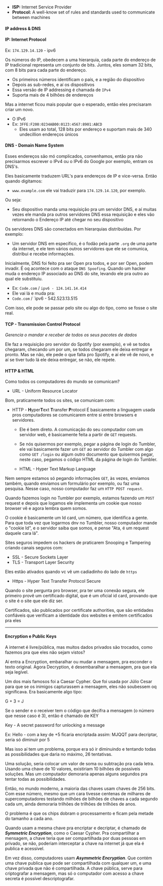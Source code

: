 - **ISP:** Internet Service Provider
- **Protocol:** A well-know set of rules and standards used to communicate between machines

#### IP address & DNS

#### **IP:** Internet Protocol
Ex: `174.129.14.120` - ipv6

 Os números do IP, obedecem a uma hierarquia, cada parte do endereço de IP  tradicional representa um conjunto de bits. Juntos, eles somam 32 bits, com 8 bits para cada parte do endereço.
- Os primeiros números identificam o país, e a região do dispositivo
- Depois as sub-redes, e aí os dispositivos
- Essa versão de IP addressing é chamada de `IPv4` 
- Suporta mais de 4 bilhões de endereços

Mas a internet ficou mais popular que o esperado, então eles precisaram criar um novo.
- O IPv6
- Ex: `3FFE:F200:0234AB00:0123:4567:8901:ABCD`
	- Eles usam ao total, 128 bits por endereço e suportam mais de 340 undecillion endereços únicos

#### DNS - Domain Name System

Esses endereços são mó complicados, convenhamos, então pra não precisarmos escrever o IPv4 ou o IPv6 do Google por exemplo, entram os DNS's.

Eles basicamente traduzem URL's para endereços de IP e vice-versa. Então quando digitamos:
- `www.example.com` ele vai traduzir para `174.129.14.120`, por exemplo.

Ou seja:
- Seu dispositivo manda uma requisição pra um servidor DNS, e aí muitas vezes ele manda pra outros servidores DNS essa requisição e eles vão retornando o Endereço IP até chegar no seu dispositivo

Os servidores DNS são conectados em hierarquias distribuídas. Por exemplo: 
- Um servidor DNS em específico, é o fodão pela parte `.org` de uma parte da internet, e ele tem vários outros servidores que ele se comunica, distribui e recebe informações.

Inicialmente, DNS foi feito pra ser Open pra todos, e por ser Open, podem invadir. É oq acontece com o ataque `DNS Spoofing`. Quando um hacker muda o endereço IP associado ao DNS do site, levando ele pra outro ao qual ele substituiu.
- Ex: `Code.com` / `ipv6 - 124.141.14.414`
- Ele vai lá e muda pra: 
- `Code.com` / `ipv6 - 542.523.13.515

Com isso, ele pode se passar pelo site ou algo do tipo, como se fosse o site real.


#### **TCP** - Transmission Control Protocol
*Gerencia o mandar e receber de todos os seus pacotes de dados*

Ele faz a requisição pro servidor do Spotify (por exemplo), e vê se todos chegaram, checando um por um, se todos chegaram ele deixa entregar e pronto. Mas se não, ele pede o que falta pro Spotify, e aí ele vê de novo, e aí se tiver tudo lá ele deixa entregar, se não, ele repete.


#### HTTP & HTML

Como todos os computadores do mundo se comunicam?

- URL - Uniform Resource Locator

Bom, praticamente todos os sites, se comunicam com:

- HTTP - **H**yper**T**ext **T**ransfer **P**rotocol
	É basicamente a linguagem usada pros computadores se comunicarem entre si entre browsers e servidores.
	- Ele é bem direto. A comunicação do seu computador com um servidor web, é basicamente feita a partir de `GET` requests.
	
	- Se nós quisermos por exemplo, pegar a página de login do Tumbler, ele vai basicamente fazer um `GET` ao servidor do Tumbler com algo como `GET /login` ou algum outro documento que quisermos pegar, neste caso, pegamos o código HTML da página de login do Tumbler.
	
	- HTML - Hyper Text Markup Language

Nem sempre estamos só pegando informações `GET`, às vezes, enviamos também, quando enviamos um formulário por exemplo, ou faz uma pesquisa. Nesse caso, nosso computador faz um `HTTP POST request`. 

Quando fazemos login no Tumbler por exemplo, estamos fazendo um `POST` request e depois que logamos ele implementa um cookie que nosso browser vê e agora lembra quem somos.

O cookie é basicamente um Id card, um número, que identifica a gente. Para que toda vez que logarmos dnv no Tumbler, nosso computador mande o "cookie Id", e o servidor saiba que somos, e pense "Ata, é um request daquele cara lá".

Sites seguros impedem os hackers de praticarem Snooping e Tampering criando canais seguros com:
- SSL - Secure Sockets Layer
- TLS - Transport Layer Security 

Eles estão ativados quando vc vê um cadiadinho do lado de `https`
- Https - Hyper Text Transfer Protocol Secure

Quando o site pergunta pro browser, pra ter uma conexão segura, ele primeiro provê um certificado digital, que é um oficial id card, provando que o site é o site que ele diz ser.

Certificados, são publicados por certificate authorities, que são entidades confiáveis que verificam a identidade dos websites e emitem certificados pra eles

---
#### Encryption e Public Keys

A internet é livre/pública, mas muitos dados privados são trocados, como fazemos pra que eles não sejam vistos?

Aí entra a Encryption, embaralhar ou mudar a mensagem, pra esconder o texto original.
Agora Decryption, é desembaralhar a mensagem, pra que ela seja legível.

Um dos mais famosos foi a Caesar Cypher. 
Que foi usada por Júlio Cesar para que se os inimigos capturassem a mensagem, eles não soubessem oq significava. Era basicamente algo tipo:

G + 3 = J

Se o sender e o receiver tem o código que decifra a mensagem (o número que nesse caso é 3), então é chamado de KEY

Key - A secret password for unlocking a message

Ex: 
	Hello - com a key de +5 ficaria encriptada assim:
	MJQQT 
	para decriptar, seria só diminuir por 5

Mas isso aí tem um problema, porque era só ir diminuindo e tentando todas as possibilidades que daria no máximo, 26 tentativas.

Uma solução, seria colocar um valor de soma ou subtração pra cada letra.
Usando uma chave de 10 valores, existiriam 10 bilhões de possíveis soluções. Mas um computador demoraria apenas alguns segundos pra tentar todas as possibilidades.

Então, no mundo moderno, a maioria das chaves usam chaves de 256 bits. Com esse número, mesmo que um cara tivesse centenas de milhares de supercomputadores testando milhões de bilhões de chaves a cada segundo cada um, ainda demoraria trilhões de trilhões de trilhões de anos.

O problema é que os chips dobram o processamento e ficam pela metade  do tamanho a cada ano. 

Quando usam a mesma chave pra encriptar e decriptar, é chamado de ***Symmetric Encryption***, como o Caesar Cypher. Pra compartilhar a mensagem, a chave teria que ser compartilhada por duas pessoas em privado, se não, poderiam interceptar a chave na internet já que ela é publica e acessível.

Em vez disso, computadores usam ***Asymmetric Encryption***. Que contém uma chave publica que pode ser compartilhada com qualquer um, e uma chave privada que não é compartilhada.
	A chave pública, serve para criptografar a mensagem, mas só o computador com acesso a chave secreta é possível descriptografar.



